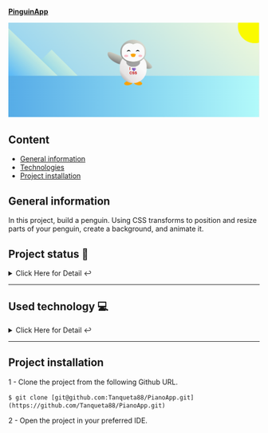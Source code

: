 <u><strong>PinguinApp</strong></u>

![Image text](https://github.com/Tanqueta88/PinguinApp/blob/master/PinguinApp.png)

## Content
* [General information](#introduccion)
* [Technologies](#technologies)
* [Project installation](#installation)

## General information
In this project, build a penguin. Using CSS transforms to position and resize parts of your penguin, create a background, and animate it.


## Project status 🚧 
<details>
    <summary>Click Here for Detail ↩️</summary>
    <br>
   <p align="justify">The project is finished as it implements CSS to improve the visual aspects of the application.🔨 </p>
   </details>
   <hr>

<a name="technologies"></a> 
   ## Used technology  💻 
   
<details>
    <summary>Click Here for Detail ↩️</summary>
    <br>
   <p>Used technology:</p>
<ul>
  <li>CSS: <a href="https://lenguajecss.com/css/">Link to the official language documentation</a></li>
  <li>HTML5: <a href="https://lenguajehtml.com/html/">Link to the official language documentation</a></li>
  <li>VS Code: <a href="https://code.visualstudio.com/">Link to the official page</a></li>
</ul>

   </details>
   <hr>

   <a name="installation"></a>    
## Project installation
1 - Clone the project from the following Github URL. 
```
$ git clone [git@github.com:Tanqueta88/PianoApp.git](https://github.com/Tanqueta88/PianoApp.git)

```

2 - Open the project in your preferred IDE. 
